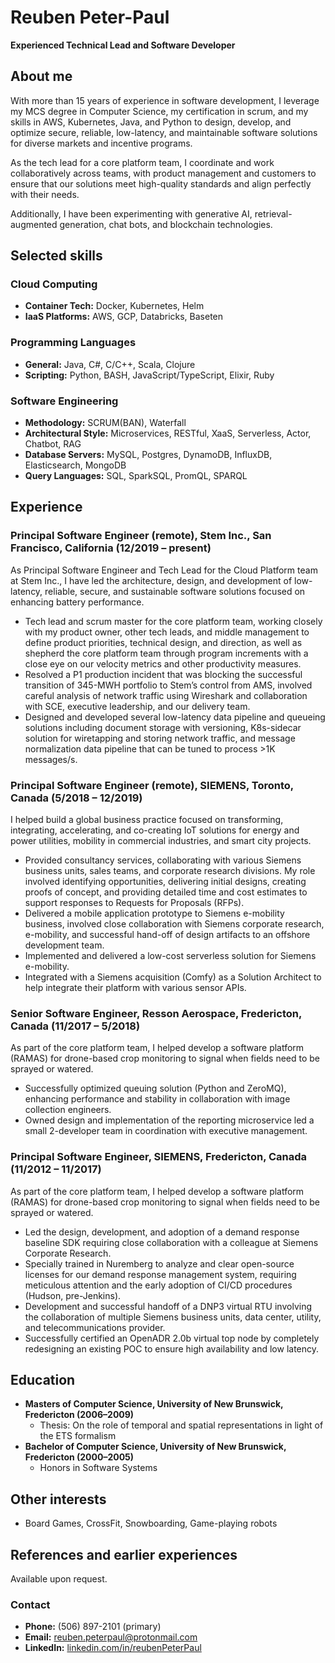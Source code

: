 # Reuben Peter-Paul
**Experienced Technical Lead and Software Developer**

## About me
With more than 15 years of experience in software development, I leverage my MCS degree in Computer Science, my certification in scrum, and my skills in AWS, Kubernetes, Java, and Python to design, develop, and optimize secure, reliable, low-latency, and maintainable software solutions for diverse markets and incentive programs.

As the tech lead for a core platform team, I coordinate and work collaboratively across teams, with product management and customers to ensure that our solutions meet high-quality standards and align perfectly with their needs.

Additionally, I have been experimenting with generative AI, retrieval-augmented generation, chat bots, and blockchain technologies.

## Selected skills

### Cloud Computing
- **Container Tech:** Docker, Kubernetes, Helm
- **IaaS Platforms:** AWS, GCP, Databricks, Baseten

### Programming Languages
- **General:** Java, C#, C/C++, Scala, Clojure
- **Scripting:** Python, BASH, JavaScript/TypeScript, Elixir, Ruby

### Software Engineering
- **Methodology:** SCRUM(BAN), Waterfall
- **Architectural Style:** Microservices, RESTful, XaaS, Serverless, Actor, Chatbot, RAG
- **Database Servers:** MySQL, Postgres, DynamoDB, InfluxDB, Elasticsearch, MongoDB
- **Query Languages:** SQL, SparkSQL, PromQL, SPARQL

## Experience

### Principal Software Engineer (remote), Stem Inc., San Francisco, California (12/2019 – present)
As Principal Software Engineer and Tech Lead for the Cloud Platform team at Stem Inc., I have led the architecture, design, and development of low-latency, reliable, secure, and sustainable software solutions focused on enhancing battery performance.
- Tech lead and scrum master for the core platform team, working closely with my product owner, other tech leads, and middle management to define product priorities, technical design, and direction, as well as shepherd the core platform team through program increments with a close eye on our velocity metrics and other productivity measures.
- Resolved a P1 production incident that was blocking the successful transition of 345-MWH portfolio to Stem’s control from AMS, involved careful analysis of network traffic using Wireshark and collaboration with SCE, executive leadership, and our delivery team.
- Designed and developed several low-latency data pipeline and queueing solutions including document storage with versioning, K8s-sidecar solution for wiretapping and storing network traffic, and message normalization data pipeline that can be tuned to process >1K messages/s.

### Principal Software Engineer (remote), SIEMENS, Toronto, Canada (5/2018 – 12/2019)
I helped build a global business practice focused on transforming, integrating, accelerating, and co-creating IoT solutions for energy and power utilities, mobility in commercial industries, and smart city projects.
- Provided consultancy services, collaborating with various Siemens business units, sales teams, and corporate research divisions. My role involved identifying opportunities, delivering initial designs, creating proofs of concept, and providing detailed time and cost estimates to support responses to Requests for Proposals (RFPs).
- Delivered a mobile application prototype to Siemens e-mobility business, involved close collaboration with Siemens corporate research, e-mobility, and successful hand-off of design artifacts to an offshore development team.
- Implemented and delivered a low-cost serverless solution for Siemens e-mobility.
- Integrated with a Siemens acquisition (Comfy) as a Solution Architect to help integrate their platform with various sensor APIs.

### Senior Software Engineer, Resson Aerospace, Fredericton, Canada (11/2017 – 5/2018)
As part of the core platform team, I helped develop a software platform (RAMAS) for drone-based crop monitoring to signal when fields need to be sprayed or watered.
- Successfully optimized queuing solution (Python and ZeroMQ), enhancing performance and stability in collaboration with image collection engineers.
- Owned design and implementation of the reporting microservice led a small 2-developer team in coordination with executive management.

### Principal Software Engineer, SIEMENS, Fredericton, Canada (11/2012 – 11/2017)
As part of the core platform team, I helped develop a software platform (RAMAS) for drone-based crop monitoring to signal when fields need to be sprayed or watered.
- Led the design, development, and adoption of a demand response baseline SDK requiring close collaboration with a colleague at Siemens Corporate Research.
- Specially trained in Nuremberg to analyze and clear open-source licenses for our demand response management system, requiring meticulous attention and the early adoption of CI/CD procedures (Hudson, pre-Jenkins).
- Development and successful handoff of a DNP3 virtual RTU involving the collaboration of multiple Siemens business units, data center, utility, and telecommunications provider.
- Successfully certified an OpenADR 2.0b virtual top node by completely redesigning an existing POC to ensure high availability and low latency.

## Education
- **Masters of Computer Science, University of New Brunswick, Fredericton (2006–2009)**
  - Thesis: On the role of temporal and spatial representations in light of the ETS formalism
- **Bachelor of Computer Science, University of New Brunswick, Fredericton (2000–2005)**
  - Honors in Software Systems

## Other interests
- Board Games, CrossFit, Snowboarding, Game-playing robots

## References and earlier experiences
Available upon request.

### Contact
- **Phone:** (506) 897-2101 (primary)
- **Email:** [reuben.peterpaul@protonmail.com](mailto:reuben.peterpaul@protonmail.com)
- **LinkedIn:** [linkedin.com/in/reubenPeterPaul](http://ca.linkedin.com/in/reubenpeterpaul)

